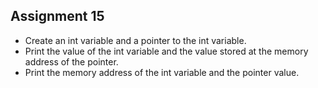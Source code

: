 ## Assignment 15
+ Create an int variable and a pointer to the int variable. 
+ Print the value of the int variable and the value stored at the memory address of the pointer.
+ Print the memory address of the int variable and the pointer value.
